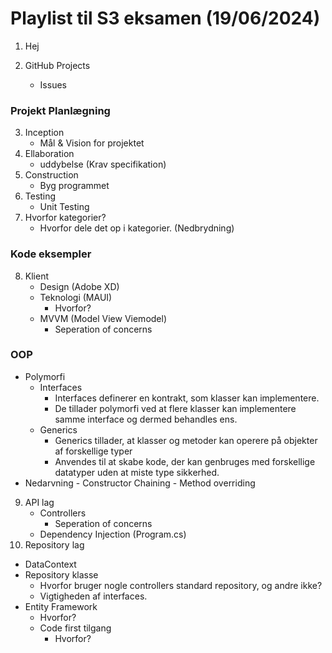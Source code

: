 # Playlist til S3 eksamen (19/06/2024)

1. Hej

2. GitHub Projects
   - Issues

### Projekt Planlægning

3. Inception
   - Mål & Vision for projektet
4. Ellaboration
   - uddybelse (Krav specifikation)
5. Construction
   - Byg programmet
6. Testing
    - Unit Testing
7. Hvorfor kategorier?
   - Hvorfor dele det op i kategorier. (Nedbrydning)

### Kode eksempler

8. Klient
   - Design (Adobe XD)
   - Teknologi (MAUI)
     - Hvorfor?
   - MVVM (Model View Viemodel)
      - Seperation of concerns

### OOP
   - Polymorfi
      - Interfaces
        - Interfaces definerer en kontrakt, som klasser kan implementere.
        - De tillader polymorfi ved at flere klasser kan implementere samme interface og dermed behandles ens.
      - Generics
        - Generics tillader, at klasser og metoder kan operere på objekter af forskellige typer
        - Anvendes til at skabe kode, der kan genbruges med forskellige datatyper uden at miste type sikkerhed.
- Nedarvning
      - Constructor Chaining
      - Method overriding

9. API lag
   - Controllers
     - Seperation of concerns
   - Dependency Injection (Program.cs)
10. Repository lag
   - DataContext
   - Repository klasse
     - Hvorfor bruger nogle controllers standard repository, og andre ikke?
     - Vigtigheden af interfaces.
   - Entity Framework
     - Hvorfor?
     - Code first tilgang
       - Hvorfor?